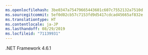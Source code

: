 ```yaml
---
ms.openlocfilehash: 3be0347a75479665443601c607c7552132a7510d
ms.sourcegitcommit: 5ef0d02cb57c7153fd9d5417cdcad45665af832e
ms.translationtype: HT
ms.contentlocale: ja-JP
ms.lasthandoff: 08/29/2019
ms.locfileid: "71139931"
---
```

.NET Framework 4.6.1